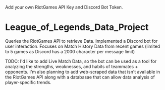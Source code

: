 Add your own RiotGames API Key and Discord Bot Token.

# League_of_Legends_Data_Project
Queries the RiotGames API to retrieve Data. Implemented a Discord bot for user interaction.
Focuses on Match History Data from recent games (limited to 5 games as Discord has a 2000 character per message limit)

TODO:
I'd like to add Live Match Data, so the bot can be used as a tool for analyzing the strengths, weaknesses, and habits of teammates + opponents.
I'm also planning to add web-scraped data that isn't available in the RiotGames API along with a databasae that can allow data analysis of player-specific trends.
